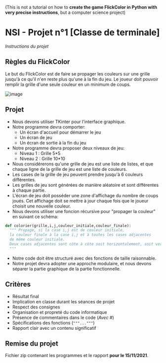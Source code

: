 (This is not a tutorial on how to **create the game FlickColor in Python with very precise instructions**, but a computer science project)
# NSI - Projet n°1 [Classe de terminale]
*Instructions du projet*

## Règles du FlickColor
Le but du FlickColor est de faire se propager les couleurs sur une grille jusqu'à ce qu'il n'en reste plus qu'une à la fin du jeu. Le joueur doit pouvoir remplir la grille d'une seule couleur en un minimum de coups.

![image](https://user-images.githubusercontent.com/29103374/140794057-0ea3d71e-1315-4642-9fbf-f370fe3c2f93.png)

## Projet
- Nous devons utiliser TKinter pour l'interface graphique.
- Notre programme devra comporter:
  - Un écran d'accueil pour démarrer le jeu
  - Un écran de jeu
  - Un écran de sortie à la fin du jeu
- Notre programme devra proposer deux niveaux de jeu:
  - Niveau 1 : Grille 5*5
  - Niveau 2 : Grille 10*10
- Nous considérerons qu'une grille de jeu est une liste de listes, et que chaque ligne de la grille de jeu est une liste de couleurs.
- Les cases de la grille de jeu peuvent prendre jusqu'à 6 couleurs différentes.
- Les grilles de jeu sont générées de manière aléatoire et sont différentes à chaque partie.
- L'écran de jeu doit posséder une zone d'affichage du nombre de coups joués. Cet affichage doit se mettre à jour chaque fois que le joueur choisit une nouvelle couleur.
- Nous devons utiliser une foncion récursive pour "propager la couleur" en suivant ce schéma:
```py
def colorier(grille,i,j,couleur_initiale,couleur_finale):
  """ Propage, si la case i,j est de couleur initiale,
  la couleur finale à la case i,j et à toutes les cases adjacentes
  de même couleur initiale.
  Deux cases adjacentes sont côte à côte soit horizontalement, soit verticalement.
  """
```
- Notre code doit être structuré avec des fonctions de taille raisonnable.
- Notre projet devra adopter une approche modulaire, et nous devons séparer la partie graphique de la partie fonctionnelle.

## Critères
- Résultat final
- Implication en classe durant les séances de projet
- Respect des consignes
- Organisation et propreté du code informatique
- Présence de commentaires dans le code (*Avec #*)
- Spécifications des fonctions (`"""..."""`)
- Rapport clair avec un contenu significatif

## Remise du projet
Fichier zip contenant les programmes et le rapport **pour le 15/11/2021**.
